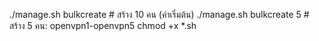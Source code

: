 ./manage.sh bulkcreate       # สร้าง 10 คน (ค่าเริ่มต้น)
./manage.sh bulkcreate 5     # สร้าง 5 คน: openvpn1-openvpn5
chmod +x *.sh